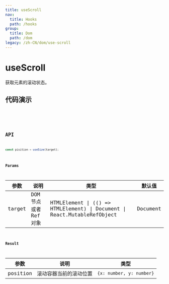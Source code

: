 ```yaml
---
title: useScroll
nav:
  title: Hooks
  path: /hooks
group:
  title: Dom
  path: /dom
legacy: /zh-CN/dom/use-scroll
---
```


# useScroll

获取元素的滚动状态。


## 代码演示

<code src="./demo/demo1.tsx" />

<code src="./demo/demo2.tsx" />

## API

```ts
const pisition = useSize(target);
```

### Params

| 参数    | 说明                                         | 类型                   | 默认值 |
|---------|----------------------------------------------|------------------------|--------|
| target | DOM 节点或者 Ref 对象  |  HTMLElement \| (() => HTMLElement) \| Document \| React.MutableRefObject  | Document    |

### Result

| 参数 | 说明     | 类型 |
|------|----------|------|
| position | 滚动容器当前的滚动位置 | `{x: number, y: number}`  |
